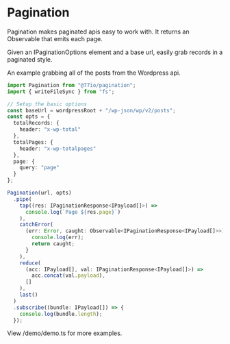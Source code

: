 # Pagination

Pagination makes paginated apis easy to work with. It returns an Observable that emits each page.

Given an IPaginationOptions element and a base url, easily grab records in a paginated style.

An example grabbing all of the posts from the Wordpress api.

```typescript
import Pagination from "@77io/pagination";
import { writeFileSync } from "fs";

// Setup the basic options
const baseUrl = wordpressRoot + "/wp-json/wp/v2/posts";
const opts = {
  totalRecords: {
    header: "x-wp-total"
  },
  totalPages: {
    header: "x-wp-totalpages"
  },
  page: {
    query: "page"
  }
};

Pagination(url, opts)
  .pipe(
    tap((res: IPaginationResponse<IPayload[]>) =>
      console.log(`Page ${res.page}`)
    ),
    catchError(
      (err: Error, caught: Observable<IPaginationResponse<IPayload[]>>) => {
        console.log(err);
        return caught;
      }
    ),
    reduce(
      (acc: IPayload[], val: IPaginationResponse<IPayload[]>) =>
        acc.concat(val.payload),
      []
    ),
    last()
  )
  .subscribe((bundle: IPayload[]) => {
    console.log(bundle.length);
  });
```

View /demo/demo.ts for more examples.
